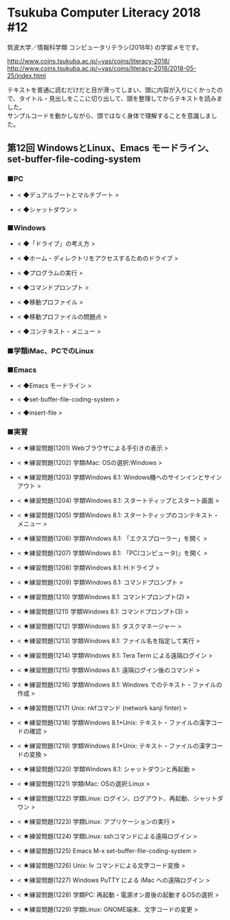 # Tsukuba Computer Literacy 2018 #12

筑波大学／情報科学類 コンピュータリテラシ(2018年) の学習メモです。  

http://www.coins.tsukuba.ac.jp/~yas/coins/literacy-2018/  
http://www.coins.tsukuba.ac.jp/~yas/coins/literacy-2018/2018-05-25/index.html  

テキストを普通に読むだけだと目が滑ってしまい、頭に内容が入りにくかったので、タイトル・見出しをここに切り出して、頭を整理してからテキストを読みました。  
サンプルコードを動かしながら、頭ではなく身体で理解することを意識しました。  


## 第12回 WindowsとLinux、Emacs モードライン、set-buffer-file-coding-system  

### ■PC

- < ◆デュアルブートとマルチブート >  

- < ◆シャットダウン >  

### ■Windows

- < ◆「ドライブ」の考え方 >  

- < ◆ホーム・ディレクトリをアクセスするためのドライブ >  

- < ◆プログラムの実行 >  

- < ◆コマンドプロンプト >  

- < ◆移動プロファイル >  

- < ◆移動プロファイルの問題点 >  

- < ◆コンテキスト・メニュー >  

### ■学類iMac、PCでのLinux

### ■Emacs

- < ◆Emacs モードライン >  

- < ◆set-buffer-file-coding-system >  

- < ◆insert-file >  

### ■実習

- < ★練習問題(1201) Webブラウザによる手引きの表示 >  

- < ★練習問題(1202) 学類iMac: OSの選択:Windows >  

- < ★練習問題(1203) 学類Windows 8.1: Windows機へのサインインとサインアウト >  

- < ★練習問題(1204) 学類Windows 8.1: スタートティップとスタート画面 >  

- < ★練習問題(1205) 学類Windows 8.1: スタートティップのコンテキスト・メニュー >  

- < ★練習問題(1206) 学類Windows 8.1: 「エクスプローラー」を開く >  

- < ★練習問題(1207) 学類Windows 8.1: 「PC(コンピュータ)」を開く >  

- < ★練習問題(1208) 学類Windows 8.1: H:ドライブ >  

- < ★練習問題(1209) 学類Windows 8.1: コマンドプロンプト >  

- < ★練習問題(1210) 学類Windows 8.1: コマンドプロンプト(2) >  

- < ★練習問題(1211) 学類Windows 8.1: コマンドプロンプト(3) >  

- < ★練習問題(1212) 学類Windows 8.1: タスクマネージャー >  

- < ★練習問題(1213) 学類Windows 8.1: ファイル名を指定して実行 >  

- < ★練習問題(1214) 学類Windows 8.1: Tera Term による遠隔ログイン >  

- < ★練習問題(1215) 学類Windows 8.1: 遠隔ログイン後のコマンド >  

- < ★練習問題(1216) 学類Windows 8.1: Windows でのテキスト・ファイルの作成 >  

- < ★練習問題(1217) Unix: nkfコマンド (network kanji finter) >  

- < ★練習問題(1218) 学類Windows 8.1+Unix: テキスト・ファイルの漢字コードの確認 >  

- < ★練習問題(1219) 学類Windows 8.1+Unix: テキスト・ファイルの漢字コードの変換 >  

- < ★練習問題(1220) 学類Windows 8.1: シャットダウンと再起動 >  

- < ★練習問題(1221) 学類iMac: OSの選択:Linux >  

- < ★練習問題(1222) 学類Linux: ログイン、ログアウト、再起動、シャットダウン >  

- < ★練習問題(1223) 学類Linux: アプリケーションの実行 >  

- < ★練習問題(1224) 学類Linux: sshコマンドによる遠隔ログイン >  

- < ★練習問題(1225) Emacs M-x set-buffer-file-coding-system >  

- < ★練習問題(1226) Unix: lv コマンドによる文字コード変換 >  

- < ★練習問題(1227) Windows PuTTY による iMac への遠隔ログイン >  

- < ★練習問題(1228) 学類PC: 再起動・電源オン直後の起動するOSの選択 >  

- < ★練習問題(1229) 学類Linux: GNOME端末、文字コードの変更 >  


